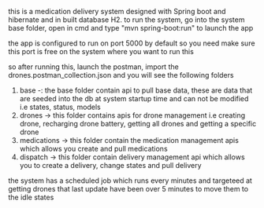 this is a medication delivery system designed with Spring boot and hibernate and in built database H2.
to run the system, go into the system base folder, open in cmd and type "mvn spring-boot:run" to launch the app

the app is configured to run on port 5000 by default so you need make sure this port is free on the system where you want to run this

so after running this, launch the postman, import the drones.postman_collection.json and you will see the following folders

1. base -: the base folder contain api to pull base data, these are data that are seeded into the db at system startup time and can not be modified i.e states, status, models
2. drones -> this folder contains apis for drone management i.e creating drone, recharging drone battery, getting all drones and getting a specific drone
3. medications -> this folder contain the medication management apis which allows you create and pull medications
4. dispatch -> this folder contain delivery management api which allows you to create a delivery, change states and pull delivery

the system has a scheduled job which runs every minutes and targeteed at getting drones that last update have been over 5 minutes to move them to the idle states

